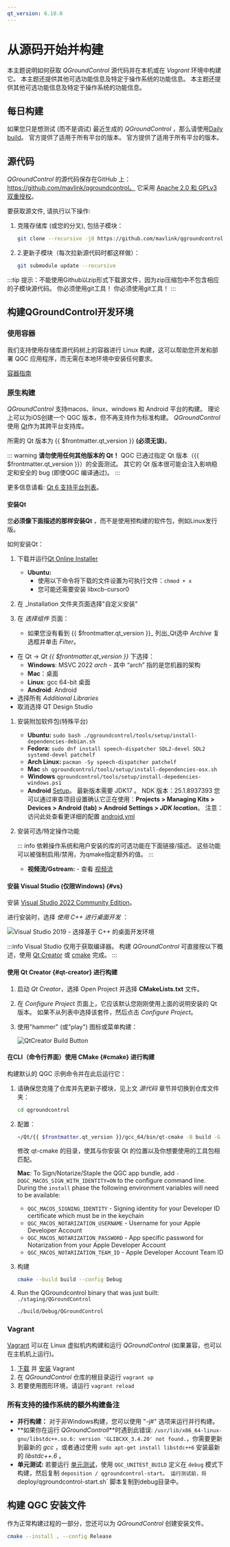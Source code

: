 ```yaml
---
qt_version: 6.10.0
---
```


# 从源码开始并构建

本主题说明如何获取 _QGroundControl_ 源代码并在本机或在 _Vagrant_ 环境中构建它。 本主题还提供其他可选功能信息及特定于操作系统的功能信息。
本主题还提供其他可选功能信息及特定于操作系统的功能信息。

## 每日构建

如果您只是想测试 (而不是调试) 最近生成的 _QGroundControl_ ，那么请使用[Daily build](../../qgc-user-guide/releases/daily_builds.md)。 官方提供了适用于所有平台的版本。
官方提供了适用于所有平台的版本。

## 源代码

_QGroundControl_ 的源代码保存在GitHub 上：https://github.com/mavlink/qgroundcontrol。
它采用 [Apache 2.0 和 GPLv3 双重授权](https://github.com/mavlink/qgroundcontrol/blob/master/.github/COPYING.md)。

要获取源文件, 请执行以下操作:

1. 克隆存储库 (或您的分叉), 包括子模块：

   ```sh
   git clone --recursive -j8 https://github.com/mavlink/qgroundcontrol.git
   ```

2. 2.更新子模块（每次拉新源代码时都这样做）：

   ```sh
   git submodule update --recursive
   ```

:::tip
提示：不能使用Github以zip形式下载源文件，因为zip压缩包中不包含相应的子模块源代码。 你必须使用git工具！
你必须使用git工具！
:::

## 构建QGroundControl开发环境

### 使用容器

我们支持使用存储库源代码树上的容器进行 Linux 构建，这可以帮助您开发和部署 QGC 应用程序，而无需在本地环境中安装任何要求。

[容器指南](../getting_started/container.md)

### 原生构建

_QGroundControl_ 支持macos、linux、windows 和 Android 平台的构建。 理论上可以为iOS创建一个 QGC 版本，但不再支持作为标准构建。
_QGroundControl_ 使用 [Qt](http://www.qt.io)作为其跨平台支持库。

所需的 Qt 版本为 {{ $frontmatter.qt_version }} **(必须无误)**。

::: warning
**请勿使用任何其他版本的 Qt！**
QGC 已通过指定 Qt 版本（{{ $frontmatter.qt_version }}）的全面测试。
其它的 Qt 版本很可能会注入影响稳定和安全的 bug (即使QGC 编译通过)。
:::

更多信息请看: [Qt 6 支持平台列表](https://doc.qt.io/qt-6/supported-platforms.html)。

#### 安装Qt

您**必须像下面描述的那样安装Qt** ，而不是使用预构建的软件包，例如Linux发行版。

如何安装Qt：

1. 下载并运行[Qt Online Installer](https://www.qt.io/download-qt-installer-oss)
   - **Ubuntu:**
     - 使用以下命令将下载的文件设置为可执行文件：`chmod + x`
     - 您可能还需要安装 libxcb-cursor0

2. 在 _Installation 文件夹页面选择"自定义安装"

3. 在 _选择组件_ 页面：

   - 如果您没有看到 {{ $frontmatter.qt_version }}_ 列出_Qt选中 _Archive_ 复选框并单击 _Filter_。

- 在 Qt -> _Qt {{ $frontmatter.qt_version }}_ 下选择：
  - **Windows**: MSVC 2022 _arch_ - 其中 “arch” 指的是您机器的架构
  - **Mac**：桌面
  - **Linux**: gcc 64-bit 桌面
  - **Android**: Android
- 选择所有 _Additional Libraries_
- 取消选择 QT Design Studio

1. 安装附加软件包(特殊平台)

   - **Ubuntu:** `sudo bash ./qgroundcontrol/tools/setup/install-dependencies-debian.sh`
   - **Fedora:** `sudo dnf install speech-dispatcher SDL2-devel SDL2 systemd-devel patchelf`
   - **Arch Linux:** `pacman -Sy speech-dispatcher patchelf`
   - **Mac** `sh qgroundcontrol/tools/setup/install-dependencies-osx.sh`
   - **Windows** `qgroundcontrol/tools/setup/install-depedencies-windows.ps1`
   - **Android** [Setup](https://doc.qt.io/qt-6/android-getting-started.html)。 最新版本需要 JDK17 。 NDK 版本：25.1.8937393
     您可以通过审查项目设置确认它正在使用：**Projects > Managing Kits >  Devices > Android (tab) > Android Settings > _JDK location_**。
     注意：访问此处查看更详细的配置 [android.yml](.github/workflows/android.yml)

2. 安装可选/特定操作功能

   ::: info
   依赖操作系统和用户安装的库的可选功能在下面链接/描述。
   这些功能可以被强制启用/禁用，为qmake指定额外的值。
   :::

   - **视频流/Gstream:** - 查看 [视频流](https://github.com/mavlink/qgroundcontrol/blob/master/src/VideoManager/VideoReceiver/GStreamer/README.md)

#### 安装 Visual Studio (仅限Windows) {#vs}

安装 [Visual Studio 2022 Community Edition](https://visualstudio.microsoft.com/downloads/)。

进行安装时，选择 _使用 C++ 进行桌面开发_ ：

![Visual Studio 2019 - 选择基于 C++ 的桌面开发环境](../../../assets/dev_getting_started/visual_studio_select_features.png)

:::info
Visual Studio 仅用于获取编译器。 构建 _QGroundControl_ 可直接按以下概述，使用 [Qt Creator](#qt-creator) 或 [cmake](#cmake) 完成。
:::

#### 使用 Qt Creator {#qt-creator} 进行构建

1. 启动 _Qt Creator_，选择 Open Project 并选择 **CMakeLists.txt** 文件。

2. 在 _Configure Project_ 页面上，它应该默认您刚刚使用上面的说明安装的 Qt 版本。 如果不从列表中选择该套件，然后点击 _Configure Project_。

3. 使用"hammer" (或"play") 图标或菜单构建：

   ![QtCreator Build Button](../../../assets/dev_getting_started/qt_creator_build_qgc.png)

#### 在CLI（命令行界面）使用 CMake {#cmake} 进行构建

构建默认的 QGC 示例命令并在此后运行它：

1. 请确保您克隆了仓库并先更新子模块，见上文 _源代码_ 章节并切换到仓库文件夹：

   ```sh
   cd qgroundcontrol
   ```

2. 配置：

   ```sh
   ~/Qt/{{ $frontmatter.qt_version }}/gcc_64/bin/qt-cmake -B build -G Ninja -DCMAKE_BUILD_TYPE=Debug
   ```

   修改 qt-cmake 的目录，使其与你安装 Qt 的位置以及你想要使用的工具包相匹配。

   **Mac**: To Sign/Notarize/Staple the QGC app bundle, add `-DQGC_MACOS_SIGN_WITH_IDENTITY=ON` to the configure command line. During the `install` phase the following environment variables will need to be available:

   - `QGC_MACOS_SIGNING_IDENTITY` - Signing identity for your Developer ID certificate which must be in the keychain
   - `QGC_MACOS_NOTARIZATION_USERNAME` - Username for your Apple Developer Account
   - `QGC_MACOS_NOTARIZATION_PASSWORD` - App specific password for Notarization from your Apple Developer Account
   - `QGC_MACOS_NOTARIZATION_TEAM_ID` - Apple Developer Account Team ID

3. 构建

   ```sh
   cmake --build build --config Debug
   ```

4. Run the QGroundcontrol binary that was just built: `./staging/QGroundControl`

   ```sh
   ./build/Debug/QGroundControl
   ```

### Vagrant

[Vagrant](https://www.vagrantup.com/) 可以在 Linux 虚拟机内构建和运行 _QGroundControl_ (如果兼容，也可以在主机机上运行)。

1. [下载](https://www.vagrantup.com/downloads.html) 并 [安装](https://www.vagrantup.com/docs/getting-started/) Vagrant
2. 在 _QGroundControl_ 仓库的根目录运行 `vagrant up`
3. 若要使用图形环境，请运行 `vagrant reload`

### 所有支持的操作系统的额外构建备注

- **并行构建：** 对于非Windows构建，您可以使用 "-j#" 选项来运行并行构建。
- **如果你在运行 _QGroundControll_**时遇到此错误: `/usr/lib/x86_64-linux-gnu/libstdc++.so.6: version 'GLIBCXX_3.4.20' not found.`，你需要更新到最新的 _gcc_ ，或者通过使用 `sudo apt-get install libstdc++6` 安装最新的 _libstdc++.6_ 。
- **单元测试:** 若要运行 [单元测试](../contribute/unit_tests.md)，使用 `QGC_UNITEST_BUILD` 定义在 `debug` 模式下构建，然后复制 `deposition / qgroundcontrol-start。 运行测试前，将 `deploy/qgroundcontrol-start.sh\` 脚本复制到debug目录中。

## 构建 QGC 安装文件

作为正常构建过程的一部分，您还可以为 _QGroundControl_ 创建安装文件。

```sh
cmake --install . --config Release
```
